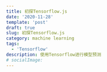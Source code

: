 ```yaml
---
title: 初探Tensorflow.js
date: '2020-11-28'
template: 'post'
draft: true
slug: 初探Tensorflow.js
category: machine learning
tags:
  - 'Tensorflow'
description: 使用Tensorflow进行模型预测
# socialImage:
---
```

